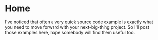 # Home

I've noticed that often a very quick source code example is exactly what you need to move forward with your next-big-thing project. So I'll post those examples here, hope somebody will find them useful too.
